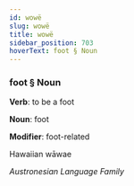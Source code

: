 ```yaml
---
id: wowë
slug: wowë
title: wowë
sidebar_position: 703
hoverText: foot § Noun
---
```


### foot § Noun

**Verb**: to be a foot

**Noun**: foot

**Modifier**: foot-related

Hawaiian wāwae 

*Austronesian Language Family*